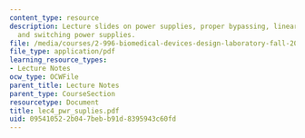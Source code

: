 ```yaml
---
content_type: resource
description: Lecture slides on power supplies, proper bypassing, linear power supplies,
  and switching power supplies.
file: /media/courses/2-996-biomedical-devices-design-laboratory-fall-2007/095410522b047bebb91d8395943c60fd_lec4_pwr_suplies.pdf
file_type: application/pdf
learning_resource_types:
- Lecture Notes
ocw_type: OCWFile
parent_title: Lecture Notes
parent_type: CourseSection
resourcetype: Document
title: lec4_pwr_suplies.pdf
uid: 09541052-2b04-7beb-b91d-8395943c60fd
---
```

